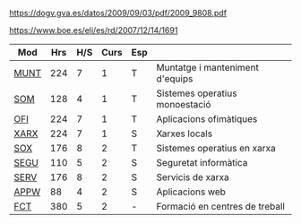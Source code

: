 https://dogv.gva.es/datos/2009/09/03/pdf/2009_9808.pdf

https://www.boe.es/eli/es/rd/2007/12/14/1691

|Mod|Hrs|H/S|Curs|Esp||
|-|-|-|-|-|-|
| [MUNT](#munt) | 224 | 7 | 1 | T |Muntatge i manteniment d'equips|
| [SOM](#som) | 128 | 4 | 1 | T |Sistemes operatius monoestació|
| [OFI](#ofi) | 224 | 7 | 1 | T |Aplicacions ofimàtiques|
| [XARX](#xarx) | 224 | 7 | 1 | S |Xarxes locals|
| [SOX](#sox) | 176 | 8 | 2 | T |Sistemes operatius en xarxa|
| [SEGU](#segu) | 110 | 5 | 2 | S |Seguretat informàtica|
| [SERV](#serv) | 176 | 8 | 2 | S |Servicis de xarxa|
| [APPW](#appw) | 88 | 4 | 2 | S |Aplicacions web|
| [FCT](#fct) | 380 | 5 | 2 | - |Formació en centres de treball|
